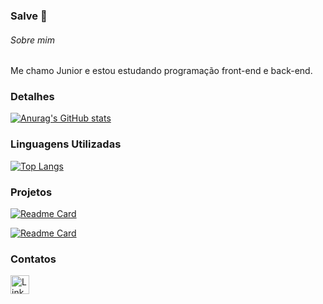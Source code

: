 ### Salve 👋

###### Sobre mim
Me chamo Junior e estou estudando programação front-end e back-end. 

### Detalhes
[![Anurag's GitHub stats](https://github-readme-stats.vercel.app/api?username=Sidnei-Junior-dev&show_icons=true&theme=dark)](https://github.com/anuraghazra/github-readme-stats)

### Linguagens Utilizadas
[![Top Langs](https://github-readme-stats.vercel.app/api/top-langs/?username=Sidnei-Junior-dev&layout=compact)](https://github.com/anuraghazra/github-readme-stats)

### Projetos
[![Readme Card](https://github-readme-stats.vercel.app/api/pin/?username=Sidnei-Junior-dev&repo=projeto_login&theme=dark)](https://github.com/Sidnei-Junior-dev/projeto_login)

[![Readme Card](https://github-readme-stats.vercel.app/api/pin/?username=Sidnei-Junior-dev&repo=Projeto-Android&theme=dark)](https://github.com/Sidnei-Junior-dev/Projeto-Android)

### Contatos
[<img src='https://img.shields.io/badge/LinkedIn-0077B5?style=for-the-badge&logo=linkedin&logoColor=white' alt='Linkedin' height='30'>](https://www.linkedin.com/in/sidnei-junior-dev/)
